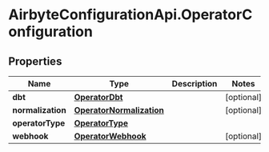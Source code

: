 # AirbyteConfigurationApi.OperatorConfiguration

## Properties

Name | Type | Description | Notes
------------ | ------------- | ------------- | -------------
**dbt** | [**OperatorDbt**](OperatorDbt.md) |  | [optional] 
**normalization** | [**OperatorNormalization**](OperatorNormalization.md) |  | [optional] 
**operatorType** | [**OperatorType**](OperatorType.md) |  | 
**webhook** | [**OperatorWebhook**](OperatorWebhook.md) |  | [optional] 


